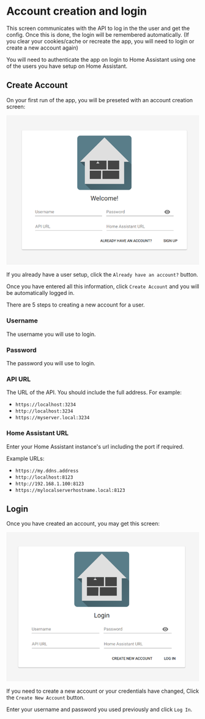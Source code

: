 # Account creation and login

This screen communicates with the API to log in the the user and get the
 config. Once this is done, the login will be remembered automatically.
 (If you clear your cookies/cache or recreate the app,
 you will need to login or create a new account again)

You will need to authenticate the app on login to Home Assistant using one of
 the users you have setup on Home Assistant.

## Create Account

On your first run of the app, you will be preseted with an account creation screen:

![Create Account][account-creation]

If you already have a user setup, click the `Already have an account?` button.

Once you have entered all this information, click `Create Account` and you
 will be automatically logged in.

There are 5 steps to creating a new account for a user.

### Username

The username you will use to login.

### Password

The password you will use to login.

### API URL

The URL of the API. You should include the full address. For example:

- `https://localhost:3234`
- `http://localhost:3234`
- `https://myserver.local:3234`

### Home Assistant URL

Enter your Home Assistant instance's url including the port if required.

Example URLs:

- `https://my.ddns.address`
- `http://localhost:8123`
- `http://192.168.1.100:8123`
- `https://mylocalserverhostname.local:8123`

## Login

Once you have created an account, you may get this screen:

![Login][account-login]

If you need to create a new account or your credentials have changed,
 Click the `Create New Account` button.

Enter your username and password you used previously and click `Log In`.

[account-creation]: https://raw.githubusercontent.com/timmo001/home-panel/master/docs/resources/account-creation.png
[account-login]: https://raw.githubusercontent.com/timmo001/home-panel/master/docs/resources/account-login.png
